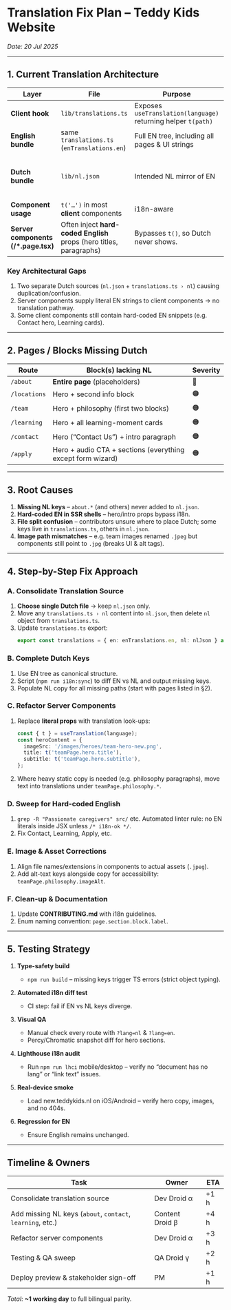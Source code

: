 # Translation Fix Plan – Teddy Kids Website  
*Date: 20 Jul 2025*  

---

## 1. Current Translation Architecture

| Layer | File | Purpose | Observations |
|-------|------|---------|--------------|
| **Client hook** | `lib/translations.ts` | Exposes `useTranslation(language)` returning helper `t(path)` | Works as expected. |
| **English bundle** | same `translations.ts` (`enTranslations.en`) | Full EN tree, including all pages & UI strings | Complete. |
| **Dutch bundle** | `lib/nl.json` | Intended NL mirror of EN | Large sections present but *incomplete / outdated*. |
| **Component usage** | `t('…')` in most **client** components | i18n-aware | OK. |
| **Server components (/*.page.tsx)** | Often inject **hard-coded English** props (hero titles, paragraphs) | Bypasses `t()`, so Dutch never shows. |

### Key Architectural Gaps  
1. Two separate Dutch sources (`nl.json` + `translations.ts › nl`) causing duplication/confusion.  
2. Server components supply literal EN strings to client components → no translation pathway.  
3. Some client components still contain hard-coded EN snippets (e.g. Contact hero, Learning cards).  

---

## 2. Pages / Blocks Missing Dutch

| Route | Block(s) lacking NL | Severity |
|-------|--------------------|----------|
| `/about` | **Entire page** (placeholders) | 🔴 |
| `/locations` | Hero + second info block | 🟠 |
| `/team` | Hero + philosophy (first two blocks) | 🟠 |
| `/learning` | Hero + all learning-moment cards | 🟠 |
| `/contact` | Hero (“Contact Us”) + intro paragraph | 🟠 |
| `/apply` | Hero + audio CTA + sections (everything except form wizard) | 🟠 |

---

## 3. Root Causes

1. **Missing NL keys** – `about.*` (and others) never added to `nl.json`.
2. **Hard-coded EN in SSR shells** – hero/intro props bypass i18n.
3. **File split confusion** – contributors unsure where to place Dutch; some keys live in `translations.ts`, others in `nl.json`.
4. **Image path mismatches** – e.g. team images renamed `.jpeg` but components still point to `.jpg` (breaks UI & alt tags).

---

## 4. Step-by-Step Fix Approach

### A. Consolidate Translation Source
1. **Choose single Dutch file** → keep `nl.json` only.  
2. Move any `translations.ts › nl` content into `nl.json`, then delete `nl` object from `translations.ts`.  
3. Update `translations.ts` export:  
   ```ts
   export const translations = { en: enTranslations.en, nl: nlJson } as const;
   ```

### B. Complete Dutch Keys
1. Use EN tree as canonical structure.  
2. Script (`npm run i18n:sync`) to diff EN vs NL and output missing keys.  
3. Populate NL copy for all missing paths (start with pages listed in §2).

### C. Refactor Server Components
1. Replace **literal props** with translation look-ups:  
   ```ts
   const { t } = useTranslation(language);
   const heroContent = {
     imageSrc: '/images/heroes/team-hero-new.png',
     title: t('teamPage.hero.title'),
     subtitle: t('teamPage.hero.subtitle'),
   };
   ```
2. Where heavy static copy is needed (e.g. philosophy paragraphs), move text into translations under `teamPage.philosophy.*`.

### D. Sweep for Hard-coded English
1. `grep -R "Passionate caregivers" src/` etc. Automated linter rule: no EN literals inside JSX unless `/* i18n-ok */`.
2. Fix Contact, Learning, Apply, etc.

### E. Image & Asset Corrections
1. Align file names/extensions in components to actual assets (`.jpeg`).  
2. Add alt-text keys alongside copy for accessibility: `teamPage.philosophy.imageAlt`.

### F. Clean-up & Documentation
1. Update **CONTRIBUTING.md** with i18n guidelines.  
2. Enum naming convention: `page.section.block.label`.

---

## 5. Testing Strategy

1. **Type-safety build**  
   * `npm run build` – missing keys trigger TS errors (strict object typing).  

2. **Automated i18n diff test**  
   * CI step: fail if EN vs NL keys diverge.  

3. **Visual QA**  
   * Manual check every route with `?lang=nl` & `?lang=en`.  
   * Percy/Chromatic snapshot diff for hero sections.

4. **Lighthouse i18n audit**  
   * Run `npm run lhci` mobile/desktop – verify no “document has no lang” or “link text” issues.  

5. **Real-device smoke**  
   * Load new.teddykids.nl on iOS/Android – verify hero copy, images, and no 404s.

6. **Regression for EN**  
   * Ensure English remains unchanged.

---

## Timeline & Owners

| Task | Owner | ETA |
|------|-------|-----|
| Consolidate translation source | Dev Droid α | +1 h |
| Add missing NL keys (`about`, `contact`, `learning`, etc.) | Content Droid β | +4 h |
| Refactor server components | Dev Droid α | +3 h |
| Testing & QA sweep | QA Droid γ | +2 h |
| Deploy preview & stakeholder sign-off | PM | +1 h |

*Total*: **~1 working day** to full bilingual parity.
